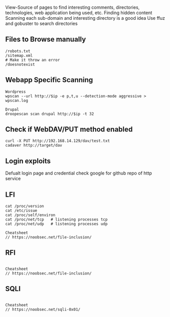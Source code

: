 View-Source of pages to find interesting comments, directories, technologies, web application being used, etc.
Finding hidden content
Scanning each sub-domain and interesting directory is a good idea
Use ffuz and gobuster to search directories 

## Files to Browse manually

```
/robots.txt
/sitemap.xml
# Make it throw an error
/doesnotexist
```

## Webapp Specific Scanning

```
Wordpress
wpscan --url http://$ip -e p,t,u --detection-mode aggressive > wpscan.log

Drupal
droopescan scan drupal http://$ip -t 32
```

## Check if WebDAV/PUT method enabled

```
curl -X PUT http://192.168.14.129/dav/test.txt
cadaver http://target/dav
```

## Login exploits

Defualt login page and credential check google for github repo of http service

## LFI

```
cat /proc/version
cat /etc/issue
cat /proc/self/environ
cat /proc/net/tcp	# listening processes tcp
cat /proc/net/udp	# listening processes udp

Cheatsheet
// https://noobsec.net/file-inclusion/
```

## RFI

```

Cheatsheet
// https://noobsec.net/file-inclusion/
```

## SQLI

```

Cheatsheet
// https://noobsec.net/sqli-0x01/
```

